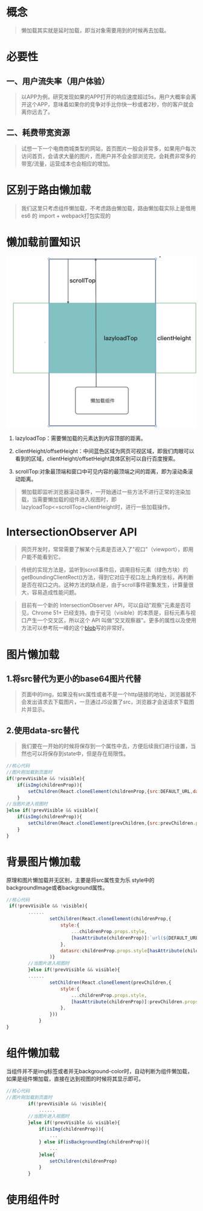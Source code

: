 # 概念

> 懒加载其实就是延时加载，即当对象需要用到的时候再去加载。<br />

# 必要性

## 一、用户流失率（用户体验）

> 以APP为例，研究发现如果的APP打开的响应速度超过5s，用户大概率会离开这个APP，意味着如果你的竞争对手比你快一秒或者2秒，你的客户就会离你远去了。

## 二、耗费带宽资源

> 试想一下一个电商商城类型的网站，首页图片一般会非常多，如果用户每次访问首页，会请求大量的图片，而用户并不会全部浏览完，会耗费非常多的带宽/流量，运营成本也会相应的增加。

# 区别于路由懒加载

> 我们这里只考虑组件懒加载，不考虑路由懒加载，路由懒加载实际上是借用es6 的 import + webpack打包实现的

# 懒加载前置知识

![哈哈](./lazy.jpg)

1. lazyloadTop：需要懒加载的元素达到内容顶部的距离。

2. clientHeight/offsetHeight：中间蓝色区域为网页可视区域，即我们肉眼可以看到的区域，clientHeight/offsetHeight具体区别可以自行百度搜索。

3. scrollTop:对象最顶端和窗口中可见内容的最顶端之间的距离，即为滚动条滚动距离。

>懒加载即监听浏览器滚动事件，一开始通过一些方法不进行正常的渲染加载，当需要懒加载的组件进入视图时，即lazyloadTop<=scrollTop+clientHeight时，进行一些加载操作。

# IntersectionObserver API

> 网页开发时，常常需要了解某个元素是否进入了"视口"（viewport），即用户能不能看到它。

> 传统的实现方法是，监听到scroll事件后，调用目标元素（绿色方块）的getBoundingClientRect()方法，得到它对应于视口左上角的坐标，再判断是否在视口之内。这种方法的缺点是，由于scroll事件密集发生，计算量很大，容易造成性能问题。

> 目前有一个新的 IntersectionObserver API，可以自动"观察"元素是否可见，Chrome 51+ 已经支持。由于可见（visible）的本质是，目标元素与视口产生一个交叉区，所以这个 API 叫做"交叉观察器"。更多的属性以及使用方法可以参考阮一峰的这个[blob](https://www.ruanyifeng.com/blog/2016/11/intersectionobserver_api.html)写的非常好。

# 图片懒加载

## 1.将src替代为更小的base64图片代替

> 页面中的img，如果没有src属性或者不是一个http链接的地址，浏览器就不会发出请求去下载图片，一旦通过JS设置了src，浏览器才会送请求下载图片并显示。

## 2.使用data-src替代

> 我们要在一开始的时候将保存到一个属性中去，方便后续我们进行设置，当然也可以将保存到state中，但是存在局限性。

```js
//核心代码
//图片刚加载到页面时
if(!prevVisible && !visible){
    if(isImg(childrenProp)){
        setChildren(React.cloneElement(childrenProp,{src:DEFAULT_URL,datasrc:childrenProp.props.src}))
    } 
//当图片进入视图时
}else if(!prevVisible && visible){
    if(isImg(childrenProp)){
        setChildren(React.cloneElement(prevChildren,{src:prevChildren.props.datasrc}))
    } 
}
```
# 背景图片懒加载

原理和图片懒加载并无区别，主要是将src属性变为乐 style中的backgroundImage或者background属性。

```js
//核心代码
 if(!prevVisible && !visible){
        ......
                setChildren(React.cloneElement(childrenProp,{
                    style:{
                        ...childrenProp.props.style, 
                        [hasAttribute(childrenProp)]:`url(${DEFAULT_URL})`
                    },
                    datasrc:childrenProp.props.style[hasAttribute(childrenProp)]})
                )}
        //当图片进入视图时
        }else if(!prevVisible && visible){
        ......
                setChildren(React.cloneElement(prevChildren,{
                    style:{
                        ...childrenProp.props.style, 
                        [hasAttribute(childrenProp)]:prevChildren.props.datasrc
                    },
                }))
            }
} 
```

# 组件懒加载

当组件并不是img标签或者并无background-color时，自动判断为组件懒加载，如果是组件懒加载，直接在达到视图的时候将其显示即可。

```js
//核心代码
//图片刚加载到页面时
        if(!prevVisible && !visible){
            ......
        //当图片进入视图时
        }else if(!prevVisible && visible){
            if(isImg(childrenProp)){
                ...
            } else if(isBackgroundImg(childrenProp)){ 
                ...
            }else{
                setChildren(childrenProp)
            }
        } 
```

# 使用组件时


